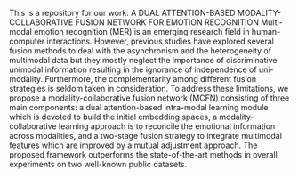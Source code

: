 This is a repository for our work: A DUAL ATTENTION-BASED MODALITY-COLLABORATIVE FUSION NETWORK FOR EMOTION RECOGNITION
Multi-modal emotion recognition (MER) is an emerging research field in human-computer interactions. However, previous studies have explored several fusion methods to deal with the asynchronism and the heterogeneity of multimodal data but they mostly neglect the importance of discriminative unimodal information  resulting in the ignorance of independence of uni-modality. Furthermore, the complementarity among different fusion strategies is seldom taken in consideration. To address these limitations, we propose a modality-collaborative fusion network (MCFN) consisting of three main components: a dual attention-based intra-modal learning module which is devoted to build the initial embedding spaces, a modality-collaborative learning approach is to reconcile the emotional information across modalities, and a two-stage fusion strategy to integrate multimodal features which are improved by a mutual adjustment approach. 
The proposed framework outperforms the state-of-the-art methods in overall experiments on two well-known public datasets.
